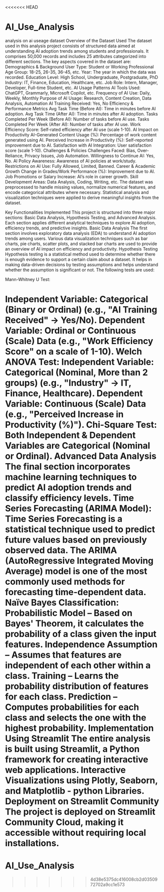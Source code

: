 <<<<<<< HEAD
# AI_Use_Analysis
analysis on ai useage dataset
Overview of the Dataset Used
The dataset used in this analysis project consists of structured data aimed at understanding AI adoption trends among students and professionals. It comprises 50,000 records and includes 25 attributes categorized into different sections. The key aspects covered in the dataset are:
Demographics & Background
User Type: Student or Working Professional
Age Group: 18-25, 26-35, 36-45, etc.
Year: The year in which the data was recorded.
Education Level: High School, Undergraduate, Postgraduate, PhD
Industry: IT, Finance, Education, Healthcare, etc.
Job Role: Intern, Manager, Developer, Full-time Student, etc.
AI Usage Patterns
AI Tools Used: ChatGPT, Grammarly, Microsoft Copilot, etc.
Frequency of AI Use: Daily, Weekly, Monthly
Purpose of AI Usage: Research, Content Creation, Data Analysis, Automation
AI Training Received: Yes, No
Efficiency & Performance Metrics
Avg Task Time (Before AI): Time in minutes before AI adoption.
Avg Task Time (After AI): Time in minutes after AI adoption.
Tasks Completed Per Week (Before AI): Number of tasks before AI use.
Tasks Completed Per Week (After AI): Number of tasks after AI use.
Work Efficiency Score: Self-rated efficiency after AI use (scale 1-10).
 AI Impact on Productivity
AI-Generated Content Usage (%): Percentage of work content generated using AI.
Perceived Increase in Productivity (%): Self-reported improvement due to AI.
Satisfaction with AI Integration: User satisfaction score (scale 1-10).
Challenges & Policies
Challenges Faced: Bias, Over-Reliance, Privacy Issues, Job Automation.
Willingness to Continue AI: Yes, No.
AI Policy Awareness: Awareness of AI policies at work/study.
Restrictions on AI Use: Fully Allowed, Limited, Banned.
Career & Academic Growth
Change in Grades/Work Performance (%): Improvement due to AI.
Job Promotions or Salary Increase: AI’s role in career growth.
Skill Development Areas: Data Analysis, Coding, Writing, etc.
The dataset was preprocessed to handle missing values, normalize numerical features, and encode categorical attributes where necessary. Statistical analysis and visualization techniques were applied to derive meaningful insights from the dataset.


Key Functionalities Implemented
This project is structured into three major sections: Basic Data Analysis, Hypothesis Testing, and Advanced Analysis. Each section applies different analytical techniques to explore AI adoption, efficiency trends, and predictive insights.
Basic Data Analysis
The first section involves exploratory data analysis (EDA) to understand AI adoption trends among users. Various data visualization techniques such as bar charts, pie charts, scatter plots, and stacked bar charts are used to provide an overview of AI impact on efficiency and productivity.
Hypothesis Testing
Hypothesis testing is a statistical method used to determine whether there is enough evidence to support a certain claim about a dataset. It helps in making data-driven decisions by testing assumptions and helps understand whether the assumption is significant or not.
The following tests are used:

Mann-Whitney U Test:

Independent Variable: Categorical (Binary or Ordinal) (e.g., "AI Training Received" → Yes/No).
Dependent Variable: Ordinal or Continuous (Scale) Data (e.g., "Work Efficiency Score" on a scale of 1-10).
  Welch ANOVA Test:
Independent Variable: Categorical (Nominal, More than 2 groups) (e.g., "Industry" → IT, Finance, Healthcare).
Dependent Variable: Continuous (Scale) Data (e.g., "Perceived Increase in Productivity (%)").
Chi-Square Test:
Both Independent & Dependent Variables are Categorical (Nominal or Ordinal).
Advanced Data Analysis
The final section incorporates machine learning techniques to predict AI adoption trends and classify efficiency levels.
Time Series Forecasting (ARIMA Model): 
Time Series Forecasting is a statistical technique used to predict future values based on previously observed data. 
The ARIMA (AutoRegressive Integrated Moving Average) model is one of the most commonly used methods for forecasting time-dependent data.
Naïve Bayes Classification:
Probabilistic Model – Based on Bayes' Theorem, it calculates the probability of a class given the input features.
Independence Assumption – Assumes that features are independent of each other within a class.
Training – Learns the probability distribution of features for each class.
Prediction – Computes probabilities for each class and selects the one with the highest probability.
Implementation Using Streamlit
The entire analysis is built using Streamlit, a Python framework for creating interactive web applications.
Interactive Visualizations using Plotly, Seaborn, and Matplotlib - python Libraries.
Deployment on Streamlit Community
The project is deployed on Streamlit Community Cloud, making it accessible without requiring local installations.
=======
# AI_Use_Analysis
>>>>>>> 4d38e5375dc416008cb2d0350972702a9cc1e573
